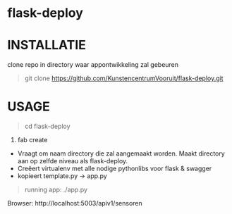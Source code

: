 flask-deploy
============

# INSTALLATIE

clone repo in directory waar appontwikkeling zal gebeuren

> git clone https://github.com/KunstencentrumVooruit/flask-deploy.git

# USAGE

> cd flask-deploy

1. fab create

* Vraagt om naam directory die zal aangemaakt worden. Maakt directory aan op zelfde niveau als flask-deploy. 
* Creëert virtualenv met alle nodige pythonlibs voor flask & swagger
* kopieert template.py -> app.py

> running app: ./app.py

Browser: http://localhost:5003/apiv1/sensoren

